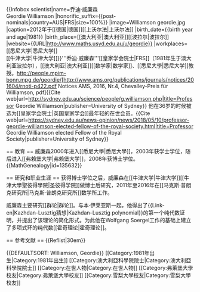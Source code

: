 {{Infobox scientist|name=乔迪·威廉森<br />Geordie Williamson
|honorific_suffix={{post-nominals|country=AUS|FRS|size=100%}}
|image=Williamson geordie.jpg
|caption=2012年于[[德国|德国]][[上沃尔法|上沃尔法]]
|birth_date={{birth year and age|1981}}
|birth_place=[[澳大利亚|澳大利亚]][[波拉尔|波拉尔]]
|website={{URL|http://www.maths.usyd.edu.au/u/geordie}}
|workplaces=[[悉尼大学|悉尼大学]]<br/>[[牛津大学|牛津大学]]}}'''乔迪·威廉森'''[[皇家学会院士|FRS]]（1981年生于澳大利亚波拉尔），[[澳大利亚|澳大利亚]][[数学家|数学家]]、[[悉尼大學|悉尼大学]]教授。<ref>http://people.mpim-bonn.mpg.de/geordie/</ref><ref>[http://www.ams.org/publications/journals/notices/201604/rnoti-p422.pdf Notices AMS, 2016, Nr.4, Chevalley-Preis für Williamson, pdf]</ref><ref>{{Cite web|url=http://sydney.edu.au/science/people/g.williamson.php|title=Professor Geordie Williamson|publisher=University of Sydney}}</ref> 他在36岁的时候被选为[[皇家学会院士|英国皇家学会]]最年轻的在世会员。<ref>{{Cite web|url=https://sydney.edu.au/news-opinion/news/2018/05/10/professor-geordie-williamson-elected-fellow-of-the-royal-society.html|title=Professor Geordie Williamson elected Fellow of the Royal Society|publisher=University of Sydney}}</ref>

== 教育 ==
威廉森2000年进入[[悉尼大學|悉尼大學]]，2003年获学士学位，随后进入[[弗赖堡大学|弗赖堡大学]]，2008年获博士学位。<ref>{{MathGenealogy|id=135632}}</ref>

== 研究和职业生涯 ==
获得博士学位之后，威廉森在[[牛津大学|牛津大学]][[牛津大學聖彼得學院|圣彼得学院]]做博士后研究，2011年至2016年在[[马克斯·普朗克研究所|马克斯·普朗克研究所]]数学所工作。

威廉森主要研究[[群论|群论]]。与本·伊莱亚斯一起，他得出了{{Link-en|Kazhdan-Lusztig猜想|Kazhdan–Lusztig polynomial}}的第一个纯代数证明，并提出了该理论的简化形式。为此他在Wolfgang Soergel工作的基础上建立了多项式环的纯代数[[霍奇理论|霍奇理论]]。

== 参考文献 ==
{{Reflist|30em}}


{{DEFAULTSORT: Williamson, Geordie}}
[[Category:1981年出生|Category:1981年出生]]
[[Category:澳大利亞科學院院士|Category:澳大利亞科學院院士]]
[[Category:在世人物|Category:在世人物]]
[[Category:弗萊堡大學校友|Category:弗萊堡大學校友]]
[[Category:雪梨大學校友|Category:雪梨大學校友]]